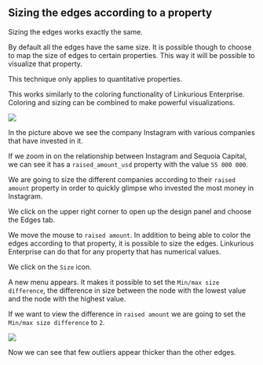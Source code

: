 ## Sizing the edges according to a property

Sizing the edges works exactly the same.

By default all the edges have the same size. It is possible though to choose to map the size of edges to certain properties. This way it will be possible to visualize that property.

This technique only applies to quantitative properties.

This works similarly to the coloring functionality of Linkurious Enterprise. Coloring and sizing can be combined to make powerful visualizations.

![](PriceZoom.png)

In the picture above we see the company Instagram with various companies that have invested in it.

If we zoom in on the relationship between Instagram and Sequoia Capital, we can see it has a ```raised_amount_usd``` property with the value ```55 000 000```.

We are going to size the different companies according to their ```raised amount``` property in order to quickly glimpse who invested the most money in Instagram.

We click on the upper right corner to open up the design panel and choose the Edges tab.

We move the mouse to ```raised amount```. In addition to being able to color the edges according to that property, it is possible to size the edges. Linkurious Enterprise can do that for any property that has numerical values.

We click on the ```Size``` icon.

A new menu appears. It makes it possible to set the ```Min/max size difference```, the difference in size between the node with the lowest value and the node with the highest value.

If we want to view the difference in ```raised amount``` we are going to set the ```Min/max size difference``` to ```2```.

![](TailleEdges.png)

Now we can see that few outliers appear thicker than the other edges.


